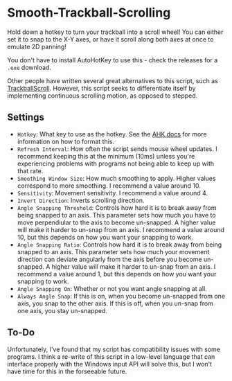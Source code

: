 # Smooth-Trackball-Scrolling

Hold down a hotkey to turn your trackball into a scroll wheel!
You can either set it to snap to the X-Y axes, or have it scroll along both axes at once to emulate 2D panning!

You don't have to install AutoHotKey to use this - check the releases for a `.exe` download.

Other people have written several great alternatives to this script, such as [TrackballScroll](https://github.com/Seelge/TrackballScroll/tree/master).
However, this script seeks to differentiate itself by implementing continuous scrolling motion, as opposed to stepped.

## Settings

- `Hotkey`: What key to use as the hotkey. See the [AHK docs](https://www.autohotkey.com/docs/v1/Hotkeys.htm) for more information on how to format this.
- `Refresh Interval`: How often the script sends mouse wheel updates. I recommend keeping this at the minimum (10ms) unless you're experiencing problems with programs not being able to keep up with that rate.
- `Smoothing Window Size`: How much smoothing to apply. Higher values correspond to more smoothing. I recommend a value around 10.
- `Sensitivity`: Movement sensitivity. I recommend a value around 4.
- `Invert Direction`: Inverts scrolling direction.
- `Angle Snapping Threshold`: Controls how hard it is to break away from being snapped to an axis. This parameter sets how much you have to move perpendiular to the axis to become un-snapped. A higher value will make it harder to un-snap from an axis. I recommend a value around 10, but this depends on how you want your snapping to work.
- `Angle Snapping Ratio`: Controls how hard it is to break away from being snapped to an axis. This parameter sets how much your movement direction can deviate angularly from the axis before you become un-snapped. A higher value will make it harder to un-snap from an axis. I recommend a value around 1, but this depends on how you want your snapping to work.
- `Angle Snapping On`: Whether or not you want angle snapping at all.
- `Always Angle Snap`: If this is on, when you become un-snapped from one axis, you snap to the other axis. If this is off, when you un-snap from one axis, you stay un-snapped.

## To-Do

Unfortunately, I've found that my script has compatibility issues with some programs.
I think a re-write of this script in a low-level language that can interface properly with the Windows input API will solve this, but I won't have time for this in the forseeable future. 

